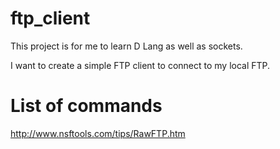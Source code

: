 # ftp_client

This project is for me to learn D Lang as well as sockets.

I want to create a simple FTP client to connect to my local FTP.

# List of commands
http://www.nsftools.com/tips/RawFTP.htm

